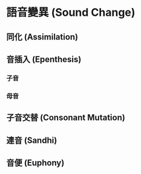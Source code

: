 # 語音變異 \(Sound Change\)

## 同化 \(Assimilation\)

## 音插入 \(Epenthesis\)

### 子音

### 母音

## 子音交替 \(Consonant Mutation\)

## 連音 \(Sandhi\)

## 音便 \(Euphony\)
